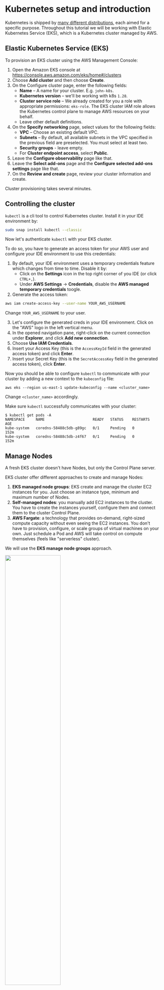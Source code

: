 # Kubernetes setup and introduction

Kubernetes is shipped by [many different distributions](https://nubenetes.com/matrix-table/#), each aimed for a specific purpose.
Throughout this tutorial we will be working with Elastic Kubernetes Service (EKS), which is a Kubernetes cluster managed by AWS.  

## Elastic Kubernetes Service (EKS)

To provision an EKS cluster using the AWS Management Console:

1. Open the Amazon EKS console at https://console.aws.amazon.com/eks/home#/clusters
2. Choose **Add cluster** and then choose **Create**.
3. On the Configure cluster page, enter the following fields:
    - **Name** – A name for your cluster. E.g. `john-k8s`.
    - **Kubernetes version** – we'll be working with k8s `1.28`. 
    - **Cluster service role** – We already created for you a role with appropriate permissions: `eks-role`. The EKS cluster IAM role allows the Kubernetes control plane to manage AWS resources on your behalf.  
    - Leave other default definitions.
4. On the **Specify networking** page, select values for the following fields:
    - **VPC** – Choose an existing default VPC. 
    - **Subnets** – By default, all available subnets in the VPC specified in the previous field are preselected. You must select at least two.
    - **Security groups** - leave empty.
    - For **Cluster endpoint access**, select **Public**.
5. Leave the **Configure observability** page like that.
6. Leave the **Select add-ons** page and the **Configure selected add-ons settings** page like that.
7. On the **Review and create** page, review your  cluster information and create. 

Cluster provisioning takes several minutes.

## Controlling the cluster

`kubectl` is a cli tool to control Kubernetes cluster. Install it in your IDE environment by:

```bash 
sudo snap install kubectl --classic
```

Now let's authenticate `kubectl` with your EKS cluster. 

To do so, you have to generate an access token for your AWS user and configure your IDE environment to use this credentials:

1. By default, your IDE environment uses a temporary credentials feature which changes from time to time. Disable it by:
   - Click on the **Settings** icon in the top right corner of you IDE (or click `CTRL+,`).
   - Under **AWS Settings** -> **Credentials**, disable the **AWS managed temporary credentials** toogle. 
2. Generate the access token:

```bash
aws iam create-access-key --user-name YOUR_AWS_USERNAME
```

Change `YOUR_AWS_USERNAME` to your user.

3. Let's configure the generated creds in your IDE environment. Click on the "AWS" logo in the left vertical menu. 
4. In the opened navigation pane, right-click on the current connection under **Explorer**, and click **Add new connection**.
5. Choose **Use IAM Credentials**.
6. Insert your Access Key (this is the `AccessKeyId` field in the generated access token) and click **Enter**.
7. Insert your Secret Key (this is the `SecretAccessKey` field in the generated access token), click **Enter**.

Now you should be able to configure `kubectl` to communicate with your cluster by adding a new context to the `kubeconfig` file:

```shell
aws eks --region us-east-1 update-kubeconfig --name <cluster_name>
```

Change `<cluster_name>` accordingly. 

Make sure `kubectl` successfully communicates with your cluster:

```console
$ kubectl get pods -A
NAMESPACE     NAME                      READY   STATUS    RESTARTS   AGE
kube-system   coredns-58488c5db-g89gc   0/1     Pending   0          152m
kube-system   coredns-58488c5db-z4f67   0/1     Pending   0          152m
```

## Manage Nodes

A fresh EKS cluster doesn't have Nodes, but only the Control Plane server.

EKS cluster offer different approaches to create and manage Nodes:

1. **EKS managed node groups**: EKS create and manage the cluster EC2 instances for you. Just choose an instance type, minimum and maximum number of Nodes. 
2. **Self-managed nodes**: you manually add EC2 instances to the cluster. You have to create the instances yourself, configure them and connect them to the cluster Control Plane.  
3. **AWS Fargate**: a technology that provides on-demand, right-sized compute capacity without even seeing the EC2 instances. You don't have to provision, configure, or scale groups of virtual machines on your own. Just schedule a Pod and AWS will take control on compute themselves (feels like "serverless" cluster). 

We will use the **EKS manage node groups** approach.  

<img src="../.img/eks_ng.png" width="60%" />

To create a managed node group using the AWS Management Console:

1. Wait for your cluster status to show as `ACTIVE`.
2. Open the Amazon EKS console at https://console.aws.amazon.com/eks/home#/clusters.
3. Choose the name of the cluster that you want to create a managed node group in.
4. Select the **Compute** tab.
5. Choose **Add node group**.
6. On the **Configure node group** page, fill out the parameters accordingly. 
   - **Name** - To your choice. E.g. `default-ng`.
   - **Node IAM role** – Choose the `k8s-ng-role` (this role was created for your node groups in advanced).
7. On the **Set compute and scaling configuration** page, keep all the default configurations.
8. On the **Specify networking** page, keep all the default configurations.
9. Review and create.
    
## Install k8s dashboard 

The [k8s dashboard](https://kubernetes.io/docs/tasks/access-application-cluster/web-ui-dashboard/) is a web-based user interface.
You can use the dashboard to troubleshoot your application, and manage the cluster resources.

To install the dashboard, perform:

```bash
cd ~/environment/Microservices23
kubectl apply -f k8s/k8s-dashboard.yaml
```

By default, applications deployed in k8s cluster are not accessible from outside the cluster.
To access the dashboard app you can use the `kubectl port-forward` command.
This is a method used to access and interact with internal resources of the cluster from your local machine:

```bash
kubectl port-forward service/kubernetes-dashboard 8081:8081 -n kubernetes-dashboard --address 0.0.0.0
```

This command occupies the terminal, allowing you to access the dashboard from your local machine.

Open the web browser and type:

```text
http://YOUR_INSTANCE_PUBLIC_DNS:8081
```

While `YOUR_INSTANCE_PUBLIC_DNS` is your public DNS name.

In the dashboard authentication page, click **Skip**.

## Deploy applications in the cluster

Let's see Kubernetes cluster in all his glory! 

[Online Boutique](https://github.com/GoogleCloudPlatform/microservices-demo) is a microservices demo application, consists of an 11-tier microservices.
The application is a web-based e-commerce app where users can browse items, add them to the cart, and purchase them.

Here is the app architecture and description of each microservice:

<img src="../.img/k8s_online-boutique-arch.png" width="80%">


| Service                                              | Language      | Description                                                                                                                       |
| ---------------------------------------------------- | ------------- | --------------------------------------------------------------------------------------------------------------------------------- |
| frontend                           | Go            | Exposes an HTTP server to serve the website. Does not require signup/login and generates session IDs for all users automatically. |
| cartservice                     | C#            | Stores the items in the user's shopping cart in Redis and retrieves it.                                                           |
| productcatalogservice | Go            | Provides the list of products from a JSON file and ability to search products and get individual products.                        |
| currencyservice             | Node.js       | Converts one money amount to another currency. Uses real values fetched from European Central Bank. It's the highest QPS service. |
| paymentservice               | Node.js       | Charges the given credit card info (mock) with the given amount and returns a transaction ID.                                     |
| shippingservice             | Go            | Gives shipping cost estimates based on the shopping cart. Ships items to the given address (mock)                                 |
| emailservice                   | Python        | Sends users an order confirmation email (mock).                                                                                   |
| checkoutservice             | Go            | Retrieves user cart, prepares order and orchestrates the payment, shipping and the email notification.                            |
| recommendationservice | Python        | Recommends other products based on what's given in the cart.                                                                      |
| adservice                         | Java          | Provides text ads based on given context words.                                                                                   |
| loadgenerator                 | Python/Locust | Continuously sends requests imitating realistic user shopping flows to the frontend.                                              |


To deploy the app in you cluster, perform the below command from the root directory of your shared repo (make sure the YAML file exists): 

```bash 
kubectl apply -f k8s/online-boutique/release-0.8.0.yaml
```

By default, applications running within the cluster are not accessible from outside the cluster.
There are various techniques available to enable external access, we will cover some of them later on.

Using port forwarding allows developers to establish a temporary tunnel for debugging purposes and access applications running inside the cluster from their local machines.

```bash
kubectl port-forward svc/frontend 8080:80 --address 0.0.0.0
```

Visit the app.


## More information about Kubernetes API server and the `kubectl` cli

The core of Kubernetes' control plane is the **API server**. The API server exposes an HTTP API that lets you communicate with the cluster, and let k8s components communicate with one another.

Usually you don't communicate with the API server directly, but using `kubectl`, which internally communicates with the API server on your behalf.

For example, to list your Pods:

```console
$ kubectl get pods
NAME                               READY   STATUS    RESTARTS   AGE
flask-deployment-7f6549f7b6-6lm9k  1/1     Running   0          2m
```

The above output shows only the running Pods in the `default` namespace. 
In Kubernetes, **namespaces** provides a mechanism for isolating groups of resources within a single cluster.

To list Pods from all namespaces:

```console
$ kubectl get pods --all-namespaces
NAMESPACE              NAME                                         READY   STATUS    RESTARTS      AGE
kube-system            coredns-5d78c9869d-rdzzt                     1/1     Running   2 (9h ago)    10h
kube-system            etcd-minikube                                1/1     Running   2 (9h ago)    10h
kube-system            kube-apiserver-minikube                      1/1     Running   2 (9h ago)    10h
kube-system            kube-controller-manager-minikube             1/1     Running   2 (9h ago)    10h
kube-system            kube-proxy-cs4mq                             1/1     Running   2 (9h ago)    10h
kube-system            kube-scheduler-minikube                      1/1     Running   2 (9h ago)    10h
kube-system            storage-provisioner                          1/1     Running   5 (26m ago)   10h
kubernetes-dashboard   dashboard-metrics-scraper-5dd9cbfd69-64kvk   1/1     Running   2 (9h ago)    10h
kubernetes-dashboard   kubernetes-dashboard-5c5cfc8747-9wsj6        1/1     Running   3 (9h ago)    10h
```

`kubectl` can communicate with multiple existed k8s clusters. To change the cluster with which `kubectl` is communicating:

```console 
$ kubectl config use-context my-production-cluster
Switched to context "my-production-cluster".

$ kubectl config use-context my-dev-cluster
Switched to context "my-dev-cluster".
```

### Organizing cluster access using kubeconfig files

How `kubectl` "knows" our EKS cluster? 

`kubectl` uses **kubeconfig file** to find the information it needs to choose a cluster and communicate with the API server of a cluster.

By default, `kubectl` looks for a file named `config` in the `$HOME/.kube` directory. 
Let's take a look on your `~/.kube/config`. The three main entries are `users`, `clusters` and `contexts`. 

- `users` are identities, defined by certificate and key. 
- `clusters` defines certain cluster information that you may want to interact with. Each entry under clusters typically includes the cluster name, the cluster's API server URL, and the CA certificate used to verify the authenticity of the cluster's API server certificate.
- A `context` is used to group access information under a convenient name. Each context has three parameters: `cluster`, `namespace`, and `user`, which basically says: "Use the credentials of the user X to access the Y namespace of the Z cluster".

